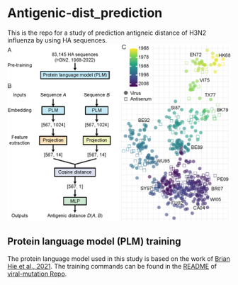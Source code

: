 # Antigenic-dist_prediction
This is the repo for a study of prediction antigneic distance of H3N2 influenza by using HA sequences.
![alt text](https://github.com/patience111/Antigenic-dist_prediction/blob/main/pics/image-abstract.png)</br>

Protein language model (PLM) training
------------
The protein language model used in this study is based on the work of [Brian Hie et al., 2021](https://www.science.org/doi/10.1126/science.abd7331). The training commands can be found in the [README](https://github.com/brianhie/viral-mutation/blob/master/README.md) of [viral-mutation Repo](https://github.com/brianhie/viral-mutation/tree/master). 
